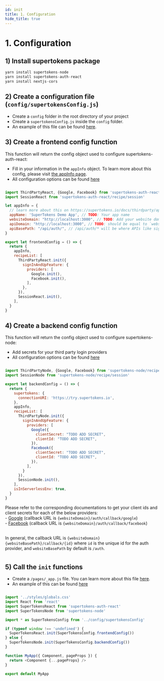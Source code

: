 ```yaml
---
id: init
title: 1. Configuration
hide_title: true
---
```


# 1. Configuration

## 1) Install supertokens package
```js
yarn install supertokens-node
yarn install supertokens-auth-react
yarn install nextjs-cors
```

## 2) Create a configuration file (`config/supertokensConfig.js`)
- Create a `config` folder in the root directory of your project
- Create a `supertokensConfig.js` inside the `config` folder.
- An example of this file can be found [here](https://github.com/supertokens/next.js/blob/canary/examples/with-supertokens/config/supertokensConfig.js).


## 3) Create a frontend config function
This function will return the config object used to configure supertokens-auth-react:
- Fill in your information in the `appInfo` object. To learn more about this config, please visit [the appInfo page](../appinfo).
- All configuration options can be found [here](/docs/auth-react/thirdparty/init)

<!--DOCUSAURUS_CODE_TABS-->
<!--/config/supertokensConfig.js-->
```js

import ThirdPartyReact, {Google, Facebook} from 'supertokens-auth-react/recipe/thirdparty'
import SessionReact from 'supertokens-auth-react/recipe/session'

let appInfo = {
  // learn more about this on https://supertokens.io/docs/thirdparty/appinfo
  appName: 'SuperTokens Demo App', // TODO: Your app name
  websiteDomain: "http://localhost:3000", // TODO: Add your website domain
  apiDomain: "http://localhost:3000", // TODO: should be equal to `websiteDomain` in case using the `api` folder for APIs
  apiBasePath: "/api/auth/", // /api/auth/* will be where APIs like sign out, sign in will be exposed 
}

export let frontendConfig = () => {
  return {
    appInfo,
    recipeList: [
      ThirdPartyReact.init({
        signInAndUpFeature: {
          providers: [
            Google.init(),
            Facebook.init(),
          ],
        },
      }),
      SessionReact.init(),
    ],
  }
}

```
<!--END_DOCUSAURUS_CODE_TABS-->

## 4) Create a backend config function
This function will return the config object used to configure supertokens-node:
- Add secrets for your third party login providers
- All configuration options can be found [here](/docs/nodejs/thirdparty/init)

<!--DOCUSAURUS_CODE_TABS-->
<!--/config/supertokensConfig.js-->
```js

import ThirdPartyNode, {Google, Facebook} from 'supertokens-node/recipe/thirdparty'
import SessionNode from 'supertokens-node/recipe/session'

export let backendConfig = () => {
  return {
    supertokens: {
      connectionURI: 'https://try.supertokens.io',
    },
    appInfo,
    recipeList: [
      ThirdPartyNode.init({
        signInAndUpFeature: {
          providers: [
            Google({
              clientSecret: "TODO ADD SECRET",
              clientId: "TODO ADD SECRET",
            }),
            Facebook({
              clientSecret: "TODO ADD SECRET",
              clientId: "TODO ADD SECRET",
            }),
          ],
        }
      }),
      SessionNode.init(),
    ],
    isInServerlessEnv: true,
  }
}

```
<!--END_DOCUSAURUS_CODE_TABS-->

<div class="specialNote" style="margin-bottom: 40px">
Please refer to the corresponding documentations to get your client ids and client secrets for each of the below providers:<br/>
  - <a href="https://developers.google.com/identity/sign-in/web/sign-in#create_authorization_credentials" rel="noopener noreferrer" target="_blank" >Google</a> (callback URL is <code>{websiteDomain}/auth/callback/google</code>)<br/>
  - <a href="https://developers.facebook.com/docs/development/create-an-app" rel="noopener noreferrer" target="_blank" >Facebook</a> (callback URL is <code>{websiteDomain}/auth/callback/facebook</code>)<br/><br/>

In general, the callback URL is `{websiteDomain}{websiteBasePath}/callback/{id}` where `id` is the unique id for the auth provider, and `websiteBasePath` by default is `/auth`.
</div>

## 5) Call the `init` functions

- Create a `/pages/_app.js` file. You can learn more about this file [here](https://nextjs.org/docs/advanced-features/custom-app).
- An example of this can be found [here](https://github.com/supertokens/next.js/blob/canary/examples/with-supertokens/pages/_app.js)

<!--DOCUSAURUS_CODE_TABS-->
<!--/pages/_app.js-->

```js

import '../styles/globals.css'
import React from 'react'
import SuperTokensReact from 'supertokens-auth-react'
import SuperTokensNode from 'supertokens-node'

import * as SuperTokensConfig from '../config/supertokensConfig'

if (typeof window !== 'undefined') {
  SuperTokensReact.init(SuperTokensConfig.frontendConfig())
} else {
  SuperTokensNode.init(SuperTokensConfig.backendConfig())
}

function MyApp({ Component, pageProps }) {
  return <Component {...pageProps} />
}

export default MyApp
```

<!--END_DOCUSAURUS_CODE_TABS-->
